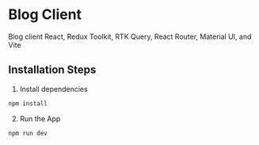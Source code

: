 # Blog Client

Blog client React, Redux Toolkit, RTK Query, React Router, Material UI, and Vite

## Installation Steps

1. Install dependencies

```bash
npm install
```

2. Run the App

```bash
npm run dev
```
